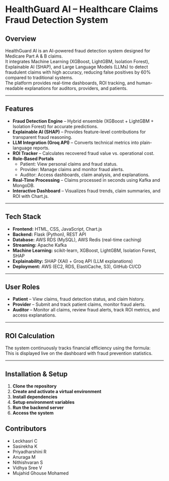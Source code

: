 # HealthGuard AI – Healthcare Claims Fraud Detection System  

## Overview  
HealthGuard AI is an AI-powered fraud detection system designed for Medicare Part A & B claims.  
It integrates Machine Learning (XGBoost, LightGBM, Isolation Forest), Explainable AI (SHAP), and Large Language Models (LLMs) to detect fraudulent claims with high accuracy, reducing false positives by 60% compared to traditional systems.  
The platform provides real-time dashboards, ROI tracking, and human-readable explanations for auditors, providers, and patients.  

---

## Features  

- **Fraud Detection Engine** – Hybrid ensemble (XGBoost + LightGBM + Isolation Forest) for accurate predictions.  
- **Explainable AI (SHAP)** – Provides feature-level contributions for transparent fraud reasoning.  
- **LLM Integration (Groq API)** – Converts technical metrics into plain-language reports.  
- **ROI Tracker** – Calculates recovered fraud value vs. operational cost.  
- **Role-Based Portals**  
  - Patient: View personal claims and fraud status.  
  - Provider: Manage claims and monitor fraud alerts.  
  - Auditor: Access dashboards, claim analysis, and explanations.  
- **Real-Time Processing** – Claims processed in seconds using Kafka and MongoDB.  
- **Interactive Dashboard** – Visualizes fraud trends, claim summaries, and ROI with Chart.js.  

---

## Tech Stack  

- **Frontend:** HTML, CSS, JavaScript, Chart.js  
- **Backend:** Flask (Python), REST API  
- **Database:** AWS RDS (MySQL), AWS Redis (real-time caching)  
- **Streaming:** Apache Kafka  
- **Machine Learning:** scikit-learn, XGBoost, LightGBM, Isolation Forest, SHAP  
- **Explainability:** SHAP (XAI) + Groq API (LLM explanations)  
- **Deployment:** AWS (EC2, RDS, ElastiCache, S3), GitHub CI/CD  

---

## User Roles  

- **Patient** – View claims, fraud detection status, and claim history.  
- **Provider** – Submit and track patient claims, monitor fraud alerts.  
- **Auditor** – Monitor all claims, review fraud alerts, track ROI metrics, and access explanations.  

---

## ROI Calculation  

The system continuously tracks financial efficiency using the formula:  
This is displayed live on the dashboard with fraud prevention statistics.  

---

## Installation & Setup  

1. **Clone the repository**
2. **Create and activate a virtual environment**
3. **Install dependencies**
4. **Setup environment variables**
5. **Run the backend server**
6. **Access the system**
    

## Contributors

- Leckhasri C
- Sasirekha K
- Priyadharshini R
- Anuraga M
- Nithishvaran S
- Vidhya Sree V
- Mujahid Ghouse Mohamed


